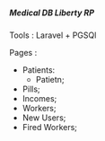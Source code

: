 <h5>Medical DB Liberty RP</h5>

Tools : Laravel + PGSQl

Pages : 
 - Patients:
	- Patietn;
 - Pills;
 - Incomes;
 - Workers;
 - New Users;
 - Fired Workers;
 
